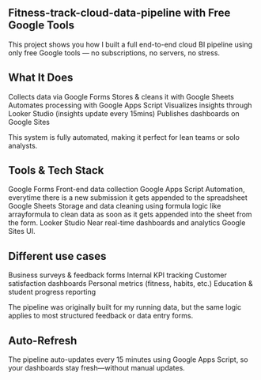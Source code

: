 ## Fitness-track-cloud-data-pipeline with Free Google Tools
This project shows you how I built a full end-to-end cloud BI pipeline using only free Google tools — no subscriptions, no servers, no stress.

## What It Does
Collects data via Google Forms
Stores & cleans it with Google Sheets
Automates processing with Google Apps Script
Visualizes insights through Looker Studio (insights update every 15mins)
Publishes dashboards on Google Sites

This system is fully automated, making it perfect for lean teams or solo analysts.

## Tools & Tech Stack
Google Forms	Front-end data collection
Google Apps Script	Automation, everytime there is a new submission it gets appended to the spreadsheet
Google Sheets	Storage and data cleaning using formula logic like arrayformula to clean data as soon as it gets appended into the sheet from the form. 
Looker Studio	Near real-time dashboards and analytics
Google Sites UI.

## Different use cases
Business surveys & feedback forms
Internal KPI tracking
Customer satisfaction dashboards
Personal metrics (fitness, habits, etc.)
Education & student progress reporting

The pipeline was originally built for my running data, but the same logic applies to most structured feedback or data entry forms.

## Auto-Refresh
The pipeline auto-updates every 15 minutes using Google Apps Script, so your dashboards stay fresh—without manual updates.

